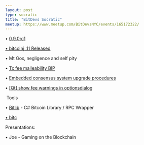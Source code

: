 ```yaml
---
layout: post
type: socratic
title: "BitDevs Socratic"
meetup: https://www.meetup.com/BitDevsNYC/events/165172322/
---
```


• [0.9.0rc1](https://github.com/bitcoin/bitcoin/releases/tag/v0.9.0rc1)[  
](https://bitcointalk.org/index.php?PHPSESSID=ka8u92o06fm538pmm74h97lle2&topic=448537.0)

[• bitcoinj .11 Released](https://bitcointalk.org/index.php?PHPSESSID=ka8u92o06fm538pmm74h97lle2&topic=448537.0)

• Mt Gox, negligence and self pity

• [Tx fee malleability BIP](http://sourceforge.net/mailarchive/message.php?msg_id=31954196)

• [Embedded consensus system upgrade procedures](http://sourceforge.net/mailarchive/message.php?msg_id=31953330)

• [\[Qt\] show fee warnings in optionsdialog](https://github.com/bitcoin/bitcoin/pull/3647)

 Tools[  
](https://bitcointalk.org/index.php?PHPSESSID=pt3g41i0f19jfci074g85ir0g2&topic=456322.0)

• [Bitlib](https://bitcointalk.org/index.php?PHPSESSID=pt3g41i0f19jfci074g85ir0g2&topic=456322.0) - C# Bitcoin Library / RPC Wrapper[  
](https://github.com/bit-c/bitc)

[• bitc](https://github.com/bit-c/bitc)

Presentations:

• Joe - Gaming on the Blockchain

